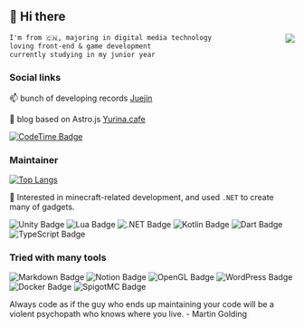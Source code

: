 ## 👋 Hi there
<img align="right" src="https://count.getloli.com/get/@:Nesb01t?theme=rule34">

```markdown
I'm from 🇨🇳, majoring in digital media technology
loving front-end & game development
currently studying in my junior year
```

### Social links

📫 bunch of developing records [Juejin](https://juejin.cn/user/1128536414880599)

🔬 blog based on Astro.js [Yurina.cafe](https://yurina.cafe/)

[![CodeTime Badge](https://img.shields.io/endpoint?style=for-the-badge&color=222&url=https%3A%2F%2Fapi.codetime.dev%2Fshield%3Fid%3D24475%26project%3D%26in=0)](https://codetime.dev)

### Maintainer 

[![Top Langs](https://github-readme-stats.vercel.app/api/top-langs/?username=nesb01t&layout=compact&hide=c,css,html)](https://github.com/nesb01t/github-readme-stats)

🌿 Interested in minecraft-related development, and used `.NET` to create many of gadgets.

![Unity Badge](https://img.shields.io/badge/Unity-000?logo=unity&logoColor=fff&style=for-the-badge)
![Lua Badge](https://img.shields.io/badge/Lua-2C2D72?logo=lua&logoColor=fff&style=for-the-badge)
![.NET Badge](https://img.shields.io/badge/.NET-512BD4?logo=dotnet&logoColor=fff&style=for-the-badge)
![Kotlin Badge](https://img.shields.io/badge/Kotlin-7F52FF?logo=kotlin&logoColor=fff&style=for-the-badge)
![Dart Badge](https://img.shields.io/badge/Dart-0175C2?logo=dart&logoColor=fff&style=for-the-badge)
![TypeScript Badge](https://img.shields.io/badge/TypeScript-3178C6?logo=typescript&logoColor=fff&style=for-the-badge)

### Tried with many tools

![Markdown Badge](https://img.shields.io/badge/Markdown-000?logo=markdown&logoColor=fff&style=for-the-badge)
![Notion Badge](https://img.shields.io/badge/Notion-000?logo=notion&logoColor=fff&style=for-the-badge)
![OpenGL Badge](https://img.shields.io/badge/OpenGL-5586A4?logo=opengl&logoColor=fff&style=for-the-badge)
![WordPress Badge](https://img.shields.io/badge/WordPress-21759B?logo=wordpress&logoColor=fff&style=for-the-badge)
![Docker Badge](https://img.shields.io/badge/Docker-2496ED?logo=docker&logoColor=fff&style=for-the-badge)
![SpigotMC Badge](https://img.shields.io/badge/SpigotMC-ED8106?logo=spigotmc&logoColor=fff&style=for-the-badge)


Always code as if the guy who ends up maintaining your code will be a violent psychopath who knows where you live. 
                                                                                                        - Martin Golding

